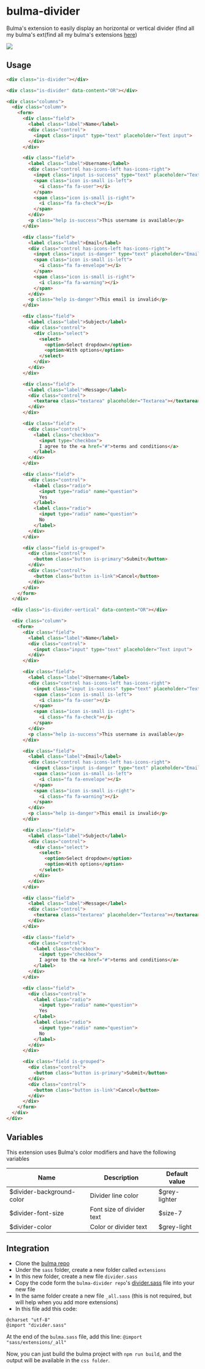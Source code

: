 # bulma-divider
Bulma's extension to easily display an horizontal or vertical divider
(find all my bulma's ext(find all my bulma's extensions [here](https://wikiki.github.io/bulma-extensions))

<img src="https://img4.hostingpics.net/pics/552370ScreenShot20170809at203028.png">

Usage
-----

```html
<div class="is-divider"></div>

<div class="is-divider" data-content="OR"></div>

<div class="columns">
  <div class="column">
    <form>
      <div class="field">
        <label class="label">Name</label>
        <div class="control">
          <input class="input" type="text" placeholder="Text input">
        </div>
      </div>

      <div class="field">
        <label class="label">Username</label>
        <div class="control has-icons-left has-icons-right">
          <input class="input is-success" type="text" placeholder="Text input" value="bulma">
          <span class="icon is-small is-left">
            <i class="fa fa-user"></i>
          </span>
          <span class="icon is-small is-right">
            <i class="fa fa-check"></i>
          </span>
        </div>
        <p class="help is-success">This username is available</p>
      </div>

      <div class="field">
        <label class="label">Email</label>
        <div class="control has-icons-left has-icons-right">
          <input class="input is-danger" type="text" placeholder="Email input" value="hello@">
          <span class="icon is-small is-left">
            <i class="fa fa-envelope"></i>
          </span>
          <span class="icon is-small is-right">
            <i class="fa fa-warning"></i>
          </span>
        </div>
        <p class="help is-danger">This email is invalid</p>
      </div>

      <div class="field">
        <label class="label">Subject</label>
        <div class="control">
          <div class="select">
            <select>
              <option>Select dropdown</option>
              <option>With options</option>
            </select>
          </div>
        </div>
      </div>

      <div class="field">
        <label class="label">Message</label>
        <div class="control">
          <textarea class="textarea" placeholder="Textarea"></textarea>
        </div>
      </div>

      <div class="field">
        <div class="control">
          <label class="checkbox">
            <input type="checkbox">
            I agree to the <a href="#">terms and conditions</a>
          </label>
        </div>
      </div>

      <div class="field">
        <div class="control">
          <label class="radio">
            <input type="radio" name="question">
            Yes
          </label>
          <label class="radio">
            <input type="radio" name="question">
            No
          </label>
        </div>
      </div>

      <div class="field is-grouped">
        <div class="control">
          <button class="button is-primary">Submit</button>
        </div>
        <div class="control">
          <button class="button is-link">Cancel</button>
        </div>
      </div>
    </form>
  </div>

  <div class="is-divider-vertical" data-content="OR"></div>

  <div class="column">
    <form>
      <div class="field">
        <label class="label">Name</label>
        <div class="control">
          <input class="input" type="text" placeholder="Text input">
        </div>
      </div>

      <div class="field">
        <label class="label">Username</label>
        <div class="control has-icons-left has-icons-right">
          <input class="input is-success" type="text" placeholder="Text input" value="bulma">
          <span class="icon is-small is-left">
            <i class="fa fa-user"></i>
          </span>
          <span class="icon is-small is-right">
            <i class="fa fa-check"></i>
          </span>
        </div>
        <p class="help is-success">This username is available</p>
      </div>

      <div class="field">
        <label class="label">Email</label>
        <div class="control has-icons-left has-icons-right">
          <input class="input is-danger" type="text" placeholder="Email input" value="hello@">
          <span class="icon is-small is-left">
            <i class="fa fa-envelope"></i>
          </span>
          <span class="icon is-small is-right">
            <i class="fa fa-warning"></i>
          </span>
        </div>
        <p class="help is-danger">This email is invalid</p>
      </div>

      <div class="field">
        <label class="label">Subject</label>
        <div class="control">
          <div class="select">
            <select>
              <option>Select dropdown</option>
              <option>With options</option>
            </select>
          </div>
        </div>
      </div>

      <div class="field">
        <label class="label">Message</label>
        <div class="control">
          <textarea class="textarea" placeholder="Textarea"></textarea>
        </div>
      </div>

      <div class="field">
        <div class="control">
          <label class="checkbox">
            <input type="checkbox">
            I agree to the <a href="#">terms and conditions</a>
          </label>
        </div>
      </div>

      <div class="field">
        <div class="control">
          <label class="radio">
            <input type="radio" name="question">
            Yes
          </label>
          <label class="radio">
            <input type="radio" name="question">
            No
          </label>
        </div>
      </div>

      <div class="field is-grouped">
        <div class="control">
          <button class="button is-primary">Submit</button>
        </div>
        <div class="control">
          <button class="button is-link">Cancel</button>
        </div>
      </div>
    </form>
  </div>
</div>
```

Variables
---
This extension uses Bulma's color modifiers and have the following variables

Name | Description | Default value    
-----|-------------|---------------
$divider-background-color | Divider line color | $grey-lighter
$divider-font-size | Font size of divider text | $size-7
$divider-color | Color or divider text | $grey-light

Integration
---
- Clone the [bulma repo](https://github.com/jgthms/bulma)
- Under the `sass` folder, create a new folder called `extensions`
- In this new folder, create a new file `divider.sass`
- Copy the code form the `bulma-divider repo`'s [divider.sass](https://github.com/Wikiki/bulma-divider/blob/master/divider.sass) file into your new file
- In the same folder create a new file `_all.sass` (this is not required, but will help when you add more extensions)
- In this file add this code:
```
@charset "utf-8"
@import "divider.sass"
```
At the end of the `bulma.sass` file, add this line: `@import "sass/extensions/_all"`

Now, you can just build the bulma project with `npm run build`, and the output will be available in the `css folder`.
